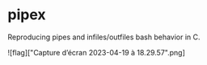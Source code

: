 # pipex
Reproducing pipes and infiles/outfiles bash behavior in C.

![flag]["Capture d’écran 2023-04-19 à 18.29.57".png]

